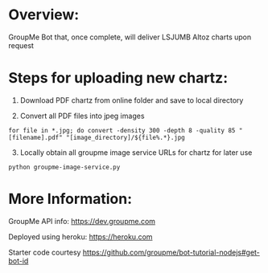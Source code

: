 # Overview:
GroupMe Bot that, once complete, will deliver LSJUMB Altoz charts upon request

# Steps for uploading new chartz:
1. Download PDF chartz from online folder and save to local directory

2. Convert all PDF files into jpeg images
```
for file in *.jpg; do convert -density 300 -depth 8 -quality 85 "[filename].pdf" "[image_directory]/${file%.*}.jpg
```

3. Locally obtain all groupme image service URLs for chartz for later use
```
python groupme-image-service.py
```

# More Information:
GroupMe API info: https://dev.groupme.com

Deployed using heroku: https://heroku.com

Starter code courtesy https://github.com/groupme/bot-tutorial-nodejs#get-bot-id